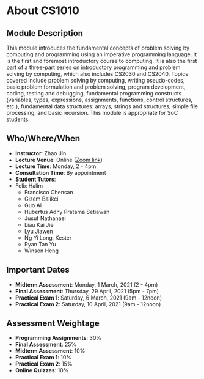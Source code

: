 # About CS1010

## Module Description

This module introduces the fundamental concepts of problem solving by computing and programming using an imperative programming language. It is the first and foremost introductory course to computing. It is also the first part of a three-part series on introductory programming and problem solving by computing, which also includes CS2030 and CS2040. Topics covered include problem solving by computing, writing pseudo-codes, basic problem formulation and problem solving, program development, coding, testing and debugging, fundamental programming constructs (variables, types, expressions, assignments, functions, control structures, etc.), fundamental data structures: arrays, strings and structures, simple file processing, and basic recursion. This module is appropriate for SoC students.

## Who/Where/When 

- **Instructor**: Zhao Jin
- **Lecture Venue**: Online ([Zoom link](https://piazza.com/class/kjjjionq2kg1e6?cid=7))
- **Lecture Time**: Monday, 2 - 4pm
- **Consultation Time**: By appointment 
- **Student Tutors**:
- Felix Halim
    - Francisco Chensan
    - Gizem Balikci
    - Guo Ai
    - Hubertus Adhy Pratama Setiawan
    - Jusuf Nathanael
    - Liau Kai Jie
    - Lyu Jiawen
    - Ng Yi Long, Kester
    - Ryan Tan Yu
    - Winson Heng

## Important Dates

- **Midterm Assessment**: Monday, 1 March, 2021 (2 - 4pm)
- **Final Assessment**: Thursday, 29 April, 2021 (5pm - 7pm)
- **Practical Exam 1**: Saturday, 6 March, 2021 (9am - 12noon)
- **Practical Exam 2**: Saturday, 10 April, 2021 (9am - 12noon)

## Assessment Weightage

- **Programming Assignments**: 30%
- **Final Assessment**: 25%
- **Midterm Assessment**: 10%
- **Practical Exam 1**: 10%
- **Practical Exam 2**: 15%
- **Online Quizzes**: 10%

